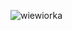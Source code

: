 ![wiewiorka](https://github.com/SabinaLimmer/goit-homework-02/assets/143829486/04049a79-b19b-4431-ad98-4165cdf27516)

